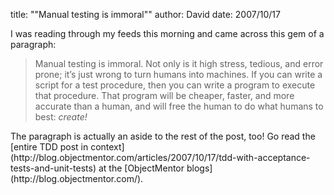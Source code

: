 
title: "&quot;Manual testing is immoral&quot;"
author: David
date: 2007/10/17

I was reading through my feeds this morning and came across this gem of a paragraph: <blockquote> 
Manual testing is immoral. Not only is it high stress, tedious, and error prone; it’s just wrong to turn humans into machines. If you can write a script for a test procedure, then you can write a program to execute that procedure. That program will be cheaper, faster, and more accurate than a human, and will free the human to do what humans to best: <em>create!</em>
</blockquote> 
The paragraph is actually an aside to the rest of the post, too! Go read the [entire TDD post in context](http://blog.objectmentor.com/articles/2007/10/17/tdd-with-acceptance-tests-and-unit-tests) at the [ObjectMentor blogs](http://blog.objectmentor.com/).
